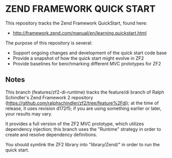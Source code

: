 ZEND FRAMEWORK QUICK START
==========================

This repository tracks the Zend Framework QuickStart, found here:

* http://framework.zend.com/manual/en/learning.quickstart.html

The purpose of this repository is several:

* Support ongoing changes and development of the quick start code base
* Provide a snapshot of how the quick start might evolve in ZF2
* Provide baselines for benchmarking different MVC prototypes for ZF2

Notes
-----

This branch (features/zf2-di-runtime) tracks the feature/di branch of Ralph
Schindler's Zend Framework 2 repository
(https://github.com/ralphschindler/zf2/tree/feature%2Fdi); at the time of
release, it uses revision d172f5; if you are using something earlier or later,
your results may vary. 

It provides a full version of the ZF2 MVC prototype, which utilizes dependency
injection; this branch uses the "Runtime" strategy in order to create and
resolve dependency definitions.

You should symlink the ZF2 library into "library/Zend/" in order to run the
quick start.
